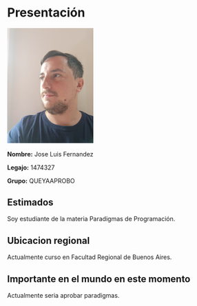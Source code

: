 # Presentación  

<img src="fotojose.jpg" alt="Foto" width="200">

**Nombre:** Jose Luis Fernandez	 
 
**Legajo:** 1474327

**Grupo:**  QUEYAAPROBO  

## Estimados 
Soy estudiante de la materia Paradigmas de Programación.  

## Ubicacion regional  
Actualmente curso en Facultad Regional de Buenos Aires.  

## Importante en el mundo en este momento 
Actualmente seria aprobar paradigmas.  
